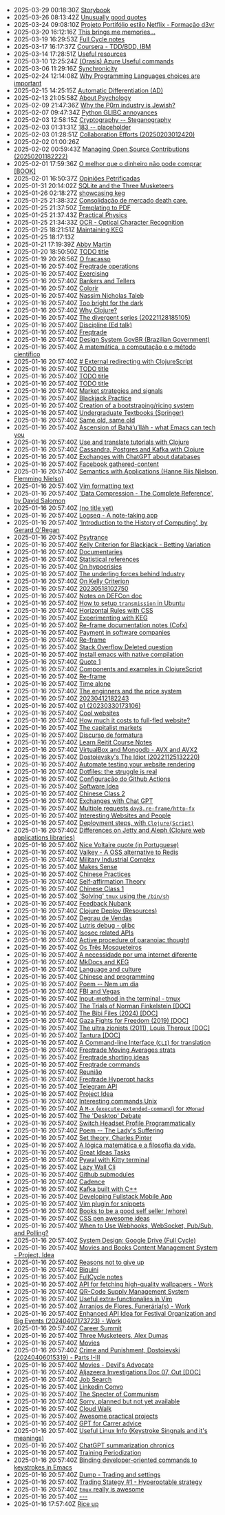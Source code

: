 * 2025-03-29 00:18:30Z [Storybook](../203)
* 2025-03-26 08:13:42Z [Unusually good quotes](../88)
* 2025-03-24 09:08:10Z [Projeto Portifólio estilo Netflix - Formação d3vr](../200)
* 2025-03-20 16:12:16Z [This brings me memories...](../201)
* 2025-03-19 16:29:53Z [Full Cycle notes](../199)
* 2025-03-17 16:17:37Z [Coursera - TDD/BDD, IBM](../198)
* 2025-03-14 17:28:51Z [Useful resources](../188)
* 2025-03-10 12:25:24Z [(Orasis) Azure Useful commands](../144)
* 2025-03-06 11:29:16Z [Synchronicity](../197)
* 2025-02-24 12:14:08Z [Why Programming Languages choices are important](../193)
* 2025-02-15 14:25:15Z [Automatic Differentiation (AD) ](../196)
* 2025-02-13 21:05:58Z [About Psychology](../195)
* 2025-02-09 21:47:36Z [Why the P0rn industry is Jewish?](../192)
* 2025-02-07 09:47:34Z [Python GLIBC annoyances](../191)
* 2025-02-03 12:58:15Z [Cryptography -- Steganography](../190)
* 2025-02-03 01:31:31Z [183 -- placeholder](../183)
* 2025-02-03 01:28:51Z [Collaboration Efforts (20250203012420)](../189)
* 2025-02-02 01:00:26Z [](../186)
* 2025-02-02 00:59:43Z [Managing Open Source Contributions (20250201182222)](../187)
* 2025-02-01 17:59:36Z [O melhor que o dinheiro não pode comprar [BOOK]](../185)
* 2025-02-01 16:50:37Z [Opiniões Petrificadas](../184)
* 2025-01-31 20:14:02Z [SQLite and the Three Musketeers](../182)
* 2025-01-26 02:18:27Z [showcasing keg](../181)
* 2025-01-25 21:38:32Z [Consolidação de mercado death care.](../87)
* 2025-01-25 21:37:50Z [Templating to PDF](../180)
* 2025-01-25 21:37:43Z [Practical Physics](../105)
* 2025-01-25 21:34:33Z [OCR - Optical Character Recognition](../66)
* 2025-01-25 18:21:51Z [Maintaining KEG](../178)
* 2025-01-25 18:17:13Z [](../179)
* 2025-01-21 17:19:39Z [Abby Martin](../173)
* 2025-01-20 18:50:50Z [TODO title](../89)
* 2025-01-19 20:26:56Z [O fracasso](../177)
* 2025-01-16 20:57:40Z [Freqtrade operations](../92)
* 2025-01-16 20:57:40Z [Exercising](../82)
* 2025-01-16 20:57:40Z [Bankers and Tellers](../81)
* 2025-01-16 20:57:40Z [Colorir](../83)
* 2025-01-16 20:57:40Z [Nassim Nicholas Taleb](../84)
* 2025-01-16 20:57:40Z [Too bright for the dark](../85)
* 2025-01-16 20:57:40Z [Why Clojure?](../86)
* 2025-01-16 20:57:40Z [The divergent series (20221128185105) ](../9)
* 2025-01-16 20:57:40Z [Discipline (Ed talk)](../90)
* 2025-01-16 20:57:40Z [Freqtrade](../91)
* 2025-01-16 20:57:40Z [Design System GovBR (Brazilian Government)](../93)
* 2025-01-16 20:57:40Z [A matemática, a computação e o método científico](../94)
* 2025-01-16 20:57:40Z [# External redirecting with ClojureScript](../95)
* 2025-01-16 20:57:40Z [TODO title](../96)
* 2025-01-16 20:57:40Z [TODO title](../97)
* 2025-01-16 20:57:40Z [TODO title](../98)
* 2025-01-16 20:57:40Z [Market strategies and signals](../99)
* 2025-01-16 20:57:40Z [Blackjack Practice](../75)
* 2025-01-16 20:57:40Z [Creation of a bootstraping/ricing system](../67)
* 2025-01-16 20:57:40Z [Undergraduate Textbooks (Springer)](../68)
* 2025-01-16 20:57:40Z [Same old, same old](../64)
* 2025-01-16 20:57:40Z [Ascension of Bahá’u’lláh - what Emacs can tech you](../63)
* 2025-01-16 20:57:40Z [Use and translate tutorials with Clojure](../62)
* 2025-01-16 20:57:40Z [Cassandra, Postgres and Kafka with Clojure](../61)
* 2025-01-16 20:57:40Z [Exchanges with ChatGPT about databases](../60)
* 2025-01-16 20:57:40Z [Facebook gathered-content](../6)
* 2025-01-16 20:57:40Z [Semantics with Applications (Hanne Riis Nielson, Flemming Nielso)](../69)
* 2025-01-16 20:57:40Z [Vim formatting text ](../7)
* 2025-01-16 20:57:40Z ['Data Compression - The Complete Reference', by David Salomon](../70)
* 2025-01-16 20:57:40Z [(no title yet) ](../71)
* 2025-01-16 20:57:40Z [Logseq - A note-taking app](../72)
* 2025-01-16 20:57:40Z ['Introduction to the History of Computing', by Gerard O'Regan](../73)
* 2025-01-16 20:57:40Z [Psytrance ](../74)
* 2025-01-16 20:57:40Z [Kelly Criterion for Blackjack - Betting Variation](../76)
* 2025-01-16 20:57:40Z [Documentaries](../77)
* 2025-01-16 20:57:40Z [Statistical references](../78)
* 2025-01-16 20:57:40Z [On hypocrisies](../79)
* 2025-01-16 20:57:40Z [The underling forces behind Industry](../8)
* 2025-01-16 20:57:40Z [On Kelly Criterion](../80)
* 2025-01-16 20:57:40Z [20230518102750](../57)
* 2025-01-16 20:57:40Z [Notes on DEFCon doc](../35)
* 2025-01-16 20:57:40Z [How to setup `transmission` in Ubuntu](../51)
* 2025-01-16 20:57:40Z [Horizontal Rules with CSS](../50)
* 2025-01-16 20:57:40Z [Experimenting with KEG](../5)
* 2025-01-16 20:57:40Z [Re-frame documentation notes (Cofx)](../49)
* 2025-01-16 20:57:40Z [Payment in software companies](../48)
* 2025-01-16 20:57:40Z [Re-frame](../47)
* 2025-01-16 20:57:40Z [Stack Overflow Deleted question](../46)
* 2025-01-16 20:57:40Z [Install emacs with native compilation](../45)
* 2025-01-16 20:57:40Z [Quote 1](../43)
* 2025-01-16 20:57:40Z [Components and examples in ClojureScript](../42)
* 2025-01-16 20:57:40Z [Re-frame](../41)
* 2025-01-16 20:57:40Z [Time alone](../40)
* 2025-01-16 20:57:40Z [The enginners and the price system](../4)
* 2025-01-16 20:57:40Z [20230412182243](../39)
* 2025-01-16 20:57:40Z [p1 (20230330173106)](../38)
* 2025-01-16 20:57:40Z [Cool websites](../37)
* 2025-01-16 20:57:40Z [How much it costs to full-fled website?](../52)
* 2025-01-16 20:57:40Z [The capitalist markets](../34)
* 2025-01-16 20:57:40Z [Discurso de formatura](../33)
* 2025-01-16 20:57:40Z [Learn Reitit Course Notes](../32)
* 2025-01-16 20:57:40Z [VirtualBox and Mongodb - AVX and AVX2](../31)
* 2025-01-16 20:57:40Z [Dostoievsky's The Idiot (20221125132220)](../3)
* 2025-01-16 20:57:40Z [Automate testing your website rendering](../29)
* 2025-01-16 20:57:40Z [Dotfiles: the struggle is real](../28)
* 2025-01-16 20:57:40Z [Configuração do Github Actions](../27)
* 2025-01-16 20:57:40Z [Software Idea ](../26)
* 2025-01-16 20:57:40Z [Chinese Class 2 ](../25)
* 2025-01-16 20:57:40Z [Exchanges with Chat GPT](../59)
* 2025-01-16 20:57:40Z [Multiple requests `day8.re-frame/http-fx`](../53)
* 2025-01-16 20:57:40Z [Interesting Websites and People](../58)
* 2025-01-16 20:57:40Z [Deployment steps, with `Clojure(Script)`](../56)
* 2025-01-16 20:57:40Z [Differences on Jetty and Aleph (Clojure web applications libraries)](../55)
* 2025-01-16 20:57:40Z [Nice Voltaire quote (in Portuguese)](../54)
* 2025-01-16 20:57:40Z [Valkey - A OSS alternative to Redis](../151)
* 2025-01-16 20:57:40Z [Military Industrial Complex](../146)
* 2025-01-16 20:57:40Z [Makes Sense](../2)
* 2025-01-16 20:57:40Z [Chinese Practices ](../20)
* 2025-01-16 20:57:40Z [Self-affirmation Theory](../152)
* 2025-01-16 20:57:40Z [Chinese Class 1 ](../22)
* 2025-01-16 20:57:40Z ['Solving' `tmux` using the `/bin/sh`](../24)
* 2025-01-16 20:57:40Z [Feedback Nubank](../172)
* 2025-01-16 20:57:40Z [Clojure Deploy (Resources)](../147)
* 2025-01-16 20:57:40Z [Degrau de Vendas](../171)
* 2025-01-16 20:57:40Z [Lutris debug - glibc ](../18)
* 2025-01-16 20:57:40Z [Isosec related APIs](../149)
* 2025-01-16 20:57:40Z [Active procedure of paranoiac thought](../15)
* 2025-01-16 20:57:40Z [Os Três Mosqueteiros ](../150)
* 2025-01-16 20:57:40Z [A necessidade por uma internet diferente](../176)
* 2025-01-16 20:57:40Z [MkDocs and KEG](../175)
* 2025-01-16 20:57:40Z [Language and culture](../21)
* 2025-01-16 20:57:40Z [Chinese and programming ](../19)
* 2025-01-16 20:57:40Z [Poem -- Nem um dia](../148)
* 2025-01-16 20:57:40Z [FBI and Vegas](../170)
* 2025-01-16 20:57:40Z [Input-method in the terminal - tmux ](../17)
* 2025-01-16 20:57:40Z [The Trials of Norman Finkelstein [DOC]](../169)
* 2025-01-16 20:57:40Z [The Bibi Files (2024) [DOC]](../168)
* 2025-01-16 20:57:40Z [Gaza Fights for Freedom (2019) [DOC]](../162)
* 2025-01-16 20:57:40Z [The ultra zionists (2011), Louis Theroux [DOC]](../161)
* 2025-01-16 20:57:40Z [Tantura [DOC]](../160)
* 2025-01-16 20:57:40Z [A Command-line Interface (`CLI`) for translation](../16)
* 2025-01-16 20:57:40Z [Freqtrade Moving Averages strats](../159)
* 2025-01-16 20:57:40Z [Freqtrade shorting ideas](../158)
* 2025-01-16 20:57:40Z [Freqtrade commands](../157)
* 2025-01-16 20:57:40Z [Reunião](../156)
* 2025-01-16 20:57:40Z [Freqtrade Hyperopt hacks](../155)
* 2025-01-16 20:57:40Z [Telegram API](../154)
* 2025-01-16 20:57:40Z [Project Idea](../153)
* 2025-01-16 20:57:40Z [Interesting commands Unix](../140)
* 2025-01-16 20:57:40Z [A `M-x` (`execute-extended-command`) for `XMonad`](../141)
* 2025-01-16 20:57:40Z [The 'Desktop' Debate](../142)
* 2025-01-16 20:57:40Z [Switch Headset Profile Programmatically ](../143)
* 2025-01-16 20:57:40Z [Poem -- The Lady's Suffering](../145)
* 2025-01-16 20:57:40Z [Set theory, Charles Pinter](../138)
* 2025-01-16 20:57:40Z [A lógica matemática e a filosofia da vida.](../137)
* 2025-01-16 20:57:40Z [Great Ideas Tasks](../136)
* 2025-01-16 20:57:40Z [Pywal with Kitty terminal](../135)
* 2025-01-16 20:57:40Z [Lazy Wall Cli](../134)
* 2025-01-16 20:57:40Z [Github submodules](../133)
* 2025-01-16 20:57:40Z [Cadence](../132)
* 2025-01-16 20:57:40Z [Kafka built with C++](../131)
* 2025-01-16 20:57:40Z [Developing Fullstack Mobile App](../130)
* 2025-01-16 20:57:40Z [Vim plugin for snippets ](../13)
* 2025-01-16 20:57:40Z [Books to be a good self seller (whore)](../129)
* 2025-01-16 20:57:40Z [CSS pen awesome ideas](../128)
* 2025-01-16 20:57:40Z [When to Use Webhooks, WebSocket, Pub/Sub, and Polling?](../127)
* 2025-01-16 20:57:40Z [System Design: Google Drive (Full Cycle)](../126)
* 2025-01-16 20:57:40Z [Movies and Books Content Management System - Project, Idea](../125)
* 2025-01-16 20:57:40Z [Reasons not to give up](../124)
* 2025-01-16 20:57:40Z [Biquini](../123)
* 2025-01-16 20:57:40Z [FullCycle notes](../122)
* 2025-01-16 20:57:40Z [API for fetching high-quality wallpapers - Work](../121)
* 2025-01-16 20:57:40Z [QR-Code Supply Management System](../120)
* 2025-01-16 20:57:40Z [Useful extra-functionalies in Vim ](../12)
* 2025-01-16 20:57:40Z [Arranjos de Flores, Funerária(s) - Work](../119)
* 2025-01-16 20:57:40Z [Enhanced API Idea for Festival Organization and Big Events (20240407173723) - Work](../118)
* 2025-01-16 20:57:40Z [Career Summit](../117)
* 2025-01-16 20:57:40Z [Three Musketeers, Alex Dumas](../116)
* 2025-01-16 20:57:40Z [Movies](../115)
* 2025-01-16 20:57:40Z [Crime and Punishment, Dostoievski (20240406015319) - Parts I-III](../114)
* 2025-01-16 20:57:40Z [Movies - Devil's Advocate](../113)
* 2025-01-16 20:57:40Z [Aljazeera Investigations Doc 07, Out [DOC]](../112)
* 2025-01-16 20:57:40Z [Job Search](../111)
* 2025-01-16 20:57:40Z [Linkedin Convo](../110)
* 2025-01-16 20:57:40Z [The Specter of Communism ](../11)
* 2025-01-16 20:57:40Z [Sorry, planned but not yet available](../0)
* 2025-01-16 20:57:40Z [Cloud Walk ](../109)
* 2025-01-16 20:57:40Z [Awesome practical projects](../108)
* 2025-01-16 20:57:40Z [GPT for Carrer advice](../107)
* 2025-01-16 20:57:40Z [Useful Linux Info (Keystroke Singnals and it's meanings)](../106)
* 2025-01-16 20:57:40Z [ChatGPT summarization chronics](../104)
* 2025-01-16 20:57:40Z [Training Periodization](../103)
* 2025-01-16 20:57:40Z [Binding developer-oriented commands to keystrokes in Emacs](../102)
* 2025-01-16 20:57:40Z [Dump - Trading and settings](../101)
* 2025-01-16 20:57:40Z [Trading Stategy #1 - Hyperoptable strategy](../100)
* 2025-01-16 20:57:40Z [`tmux` really is awesome](../10)
* 2025-01-16 20:57:40Z [---](../1)
* 2025-01-16 17:57:40Z [Rice up](../139)
